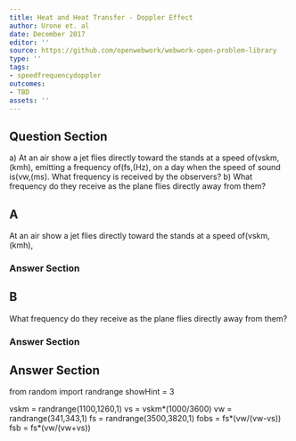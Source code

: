 ```yaml
---
title: Heat and Heat Transfer - Doppler Effect
author: Urone et. al
date: December 2017
editor: ''
source: https://github.com/openwebwork/webwork-open-problem-library
type: ''
tags:
- speedfrequencydoppler
outcomes:
- TBD
assets: ''
---
```


## Question Section 

a) At an air show a jet flies directly toward the stands at a speed of(vskm,(kmh),
emitting a frequency of(fs,(Hz), on a day when the speed of sound is(vw,(ms). What frequency is received by the observers? 
b) What frequency do they receive as the plane flies directly away from them?

## A
At an air show a jet flies directly toward the stands at a speed of(vskm,(kmh),
### Answer Section
## B
What frequency do they receive as the plane flies directly away from them?
### Answer Section


## Answer Section

from random import randrange
showHint = 3

vskm = randrange(1100,1260,1)
vs = vskm*(1000/3600)
vw = randrange(341,343,1)
fs = randrange(3500,3820,1)
fobs = fs*(vw/(vw-vs))
fsb = fs*(vw/(vw+vs))